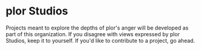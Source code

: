 # plor Studios

Projects meant to explore the depths of plor's anger will be developed as part of this organization. If you disagree with views expressed by plor Studios, keep it to yourself. If you'd like to contribute to a project, go ahead.
